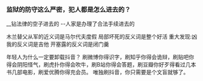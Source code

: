 ### 监狱的防守这么严密，犯人都是怎么进去的？
__钻法律的空子进去的
--人家是办理了合法手续进去的

木兰替父从军的近义词是马尔代夫度假
局部坏死的反义词是整个好活
重大发现:凶我的反义词是吉他
开塞露的反义词是闭门羹

年轻人为什么一定要卸载抖音？
刷微博你得识字，刷知乎你得会诡辩，刷贴吧你得会阴阳怪气，刷虎扑你得会吹牛，刷B站你得会答题，刷豆瓣你好歹得看过几本书几部电影，刷爱优腾你得充会员。
唯独刷抖音，你只需要是个文盲就够了。

